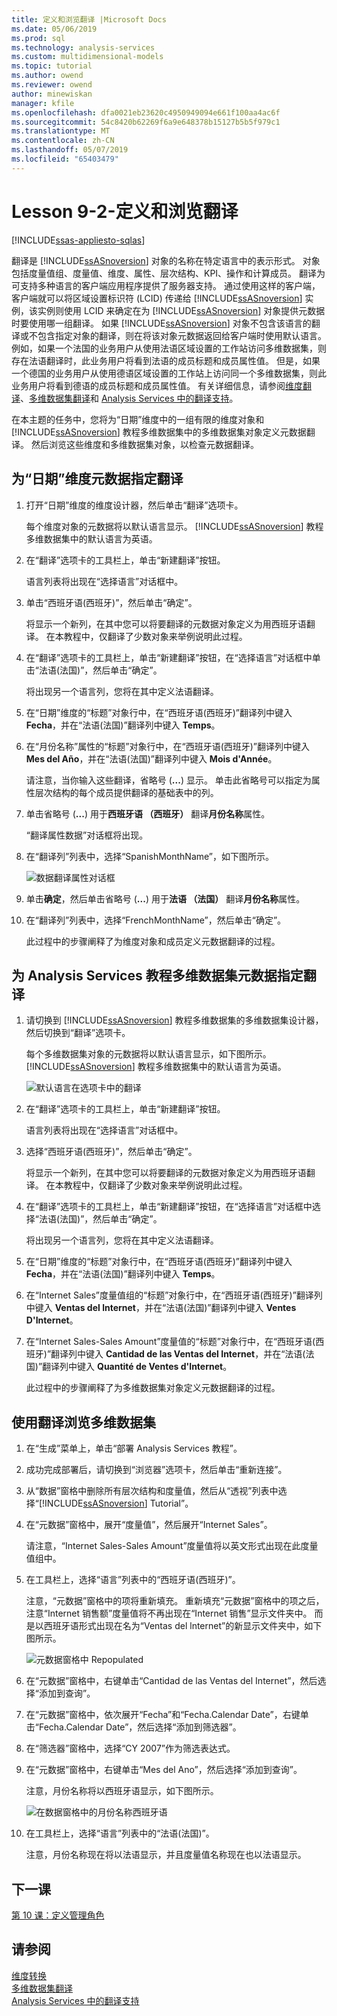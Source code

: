 ```yaml
---
title: 定义和浏览翻译 |Microsoft Docs
ms.date: 05/06/2019
ms.prod: sql
ms.technology: analysis-services
ms.custom: multidimensional-models
ms.topic: tutorial
ms.author: owend
ms.reviewer: owend
author: minewiskan
manager: kfile
ms.openlocfilehash: dfa0021eb23620c4950949094e661f100aa4ac6f
ms.sourcegitcommit: 54c8420b62269f6a9e648378b15127b5b5f979c1
ms.translationtype: MT
ms.contentlocale: zh-CN
ms.lasthandoff: 05/07/2019
ms.locfileid: "65403479"
---
```

# <a name="lesson-9-2---defining-and-browsing-translations"></a>Lesson 9-2-定义和浏览翻译
[!INCLUDE[ssas-appliesto-sqlas](../../includes/ssas-appliesto-sqlas.md)]

翻译是 [!INCLUDE[ssASnoversion](../../includes/ssasnoversion-md.md)] 对象的名称在特定语言中的表示形式。 对象包括度量值组、度量值、维度、属性、层次结构、KPI、操作和计算成员。 翻译为可支持多种语言的客户端应用程序提供了服务器支持。 通过使用这样的客户端，客户端就可以将区域设置标识符 (LCID) 传递给 [!INCLUDE[ssASnoversion](../../includes/ssasnoversion-md.md)] 实例，该实例则使用 LCID 来确定在为 [!INCLUDE[ssASnoversion](../../includes/ssasnoversion-md.md)] 对象提供元数据时要使用哪一组翻译。 如果 [!INCLUDE[ssASnoversion](../../includes/ssasnoversion-md.md)] 对象不包含该语言的翻译或不包含指定对象的翻译，则在将该对象元数据返回给客户端时使用默认语言。 例如，如果一个法国的业务用户从使用法语区域设置的工作站访问多维数据集，则存在法语翻译时，此业务用户将看到法语的成员标题和成员属性值。 但是，如果一个德国的业务用户从使用德语区域设置的工作站上访问同一个多维数据集，则此业务用户将看到德语的成员标题和成员属性值。 有关详细信息，请参阅[维度翻译](../multidimensional-models-olap-logical-dimension-objects/dimension-translations.md)、[多维数据集翻译](../multidimensional-models-olap-logical-cube-objects/cube-translations.md)和 [Analysis Services 中的翻译支持](../translation-support-in-analysis-services.md)。  
  
在本主题的任务中，您将为“日期”维度中的一组有限的维度对象和 [!INCLUDE[ssASnoversion](../../includes/ssasnoversion-md.md)] 教程多维数据集中的多维数据集对象定义元数据翻译。 然后浏览这些维度和多维数据集对象，以检查元数据翻译。  
  
## <a name="specifying-translations-for-the-date-dimension-metadata"></a>为“日期”维度元数据指定翻译  
  
1.  打开“日期”维度的维度设计器，然后单击“翻译”选项卡。  
  
    每个维度对象的元数据将以默认语言显示。 [!INCLUDE[ssASnoversion](../../includes/ssasnoversion-md.md)] 教程多维数据集中的默认语言为英语。  
  
2.  在“翻译”选项卡的工具栏上，单击“新建翻译”按钮。  
  
    语言列表将出现在“选择语言”对话框中。  
  
3.  单击“西班牙语(西班牙)”，然后单击“确定”。  
  
    将显示一个新列，在其中您可以将要翻译的元数据对象定义为用西班牙语翻译。 在本教程中，仅翻译了少数对象来举例说明此过程。  
  
4.  在“翻译”选项卡的工具栏上，单击“新建翻译”按钮，在“选择语言”对话框中单击“法语(法国)”，然后单击“确定”。  
  
    将出现另一个语言列，您将在其中定义法语翻译。  
  
5.  在“日期”维度的“标题”对象行中，在“西班牙语(西班牙)”翻译列中键入 **Fecha**，并在“法语(法国)”翻译列中键入 **Temps**。  
  
6.  在“月份名称”属性的“标题”对象行中，在“西班牙语(西班牙)”翻译列中键入 **Mes del Año**，并在“法语(法国)”翻译列中键入 **Mois d'Année**。  
  
    请注意，当你输入这些翻译，省略号 (**...**) 显示。 单击此省略号可以指定为属性层次结构的每个成员提供翻译的基础表中的列。  
  
7.  单击省略号 (**...**) 用于**西班牙语 （西班牙）** 翻译**月份名称**属性。  
  
    “翻译属性数据”对话框将出现。  
  
8.  在“翻译列”列表中，选择“SpanishMonthName”，如下图所示。  
  
    ![数据翻译属性对话框](../media/l9-translations-4.gif "翻译属性数据对话框")  
  
9. 单击**确定**，然后单击省略号 (**...**) 用于**法语 （法国）** 翻译**月份名称**属性。  
  
10. 在“翻译列”列表中，选择“FrenchMonthName”，然后单击“确定”。  
  
    此过程中的步骤阐释了为维度对象和成员定义元数据翻译的过程。  
  
## <a name="specifying-translations-for-the-analysis-services-tutorial-cube-metadata"></a>为 Analysis Services 教程多维数据集元数据指定翻译  
  
1.  请切换到 [!INCLUDE[ssASnoversion](../../includes/ssasnoversion-md.md)] 教程多维数据集的多维数据集设计器，然后切换到“翻译”选项卡。  
  
    每个多维数据集对象的元数据将以默认语言显示，如下图所示。 [!INCLUDE[ssASnoversion](../../includes/ssasnoversion-md.md)] 教程多维数据集中的默认语言为英语。  
  
    ![默认语言在选项卡中的翻译](../media/l9-translations-5.gif "默认在选项卡中的翻译的语言")  
  
2.  在“翻译”选项卡的工具栏上，单击“新建翻译”按钮。  
  
    语言列表将出现在“选择语言”对话框中。  
  
3.  选择“西班牙语(西班牙)”，然后单击“确定”。  
  
    将显示一个新列，在其中您可以将要翻译的元数据对象定义为用西班牙语翻译。 在本教程中，仅翻译了少数对象来举例说明此过程。  
  
4.  在“翻译”选项卡的工具栏上，单击“新建翻译”按钮，在“选择语言”对话框中选择“法语(法国)”，然后单击“确定”。  
  
    将出现另一个语言列，您将在其中定义法语翻译。  
  
5.  在“日期”维度的“标题”对象行中，在“西班牙语(西班牙)”翻译列中键入 **Fecha**，并在“法语(法国)”翻译列中键入 **Temps**。  
  
6.  在“Internet Sales”度量值组的“标题”对象行中，在“西班牙语(西班牙)”翻译列中键入 **Ventas del lnternet**，并在“法语(法国)”翻译列中键入 **Ventes D'Internet**。  
  
7.  在“Internet Sales-Sales Amount”度量值的“标题”对象行中，在“西班牙语(西班牙)”翻译列中键入 **Cantidad de las Ventas del Internet**，并在“法语(法国)”翻译列中键入 **Quantité de Ventes d'Internet**。  
  
    此过程中的步骤阐释了为多维数据集对象定义元数据翻译的过程。  
  
## <a name="browsing-the-cube-by-using-translations"></a>使用翻译浏览多维数据集  
  
1.  在“生成”菜单上，单击“部署 Analysis Services 教程”。  
  
2.  成功完成部署后，请切换到“浏览器”选项卡，然后单击“重新连接”。  
  
3.  从“数据”窗格中删除所有层次结构和度量值，然后从“透视”列表中选择“[!INCLUDE[ssASnoversion](../../includes/ssasnoversion-md.md)] Tutorial”。  
  
4.  在“元数据”窗格中，展开“度量值”，然后展开“Internet Sales”。  
  
    请注意，“Internet Sales-Sales Amount”度量值将以英文形式出现在此度量值组中。  
  
5.  在工具栏上，选择“语言”列表中的“西班牙语(西班牙)”。  
  
    注意，“元数据”窗格中的项将重新填充。 重新填充“元数据”窗格中的项之后，注意“Internet 销售额”度量值将不再出现在“Internet 销售”显示文件夹中。 而是以西班牙语形式出现在名为“Ventas del lnternet”的新显示文件夹中，如下图所示。  
  
    ![元数据窗格中 Repopulated](../media/l9-translations-6.gif "Repopulated 元数据窗格")  
  
6.  在“元数据”窗格中，右键单击“Cantidad de las Ventas del Internet”，然后选择“添加到查询”。  
  
7.  在“元数据”窗格中，依次展开“Fecha”和“Fecha.Calendar Date”，右键单击“Fecha.Calendar Date”，然后选择“添加到筛选器”。  
  
8.  在“筛选器”窗格中，选择“CY 2007”作为筛选表达式。  
  
9. 在“元数据”窗格中，右键单击“Mes del Ano”，然后选择“添加到查询”。  
  
    注意，月份名称将以西班牙语显示，如下图所示。  
  
    ![在数据窗格中的月份名称西班牙语](../media/l9-translations-7.gif "在西班牙语中在数据窗格中的月份名称")  
  
10. 在工具栏上，选择“语言”列表中的“法语(法国)”。  
  
    注意，月份名称现在将以法语显示，并且度量值名称现在也以法语显示。  
  
## <a name="next-lesson"></a>下一课  
[第 10 课：定义管理角色](lesson-10-defining-administrative-roles.md)  
  
## <a name="see-also"></a>请参阅  
[维度转换](../multidimensional-models-olap-logical-dimension-objects/dimension-translations.md)  
[多维数据集翻译](../multidimensional-models-olap-logical-cube-objects/cube-translations.md)  
[Analysis Services 中的翻译支持](../translation-support-in-analysis-services.md)  
  
  
  

